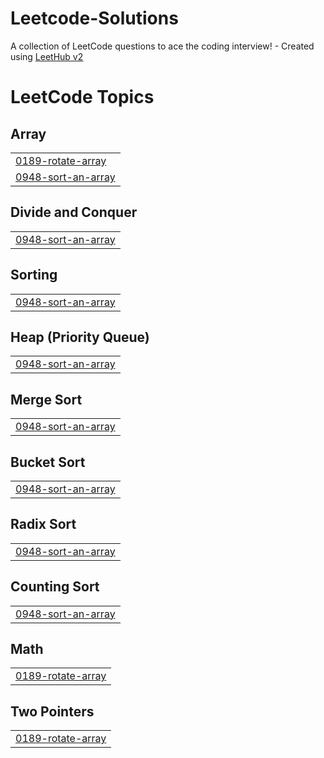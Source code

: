 # Leetcode-Solutions
A collection of LeetCode questions to ace the coding interview! - Created using [LeetHub v2](https://github.com/arunbhardwaj/LeetHub-2.0)

<!---LeetCode Topics Start-->
# LeetCode Topics
## Array
|  |
| ------- |
| [0189-rotate-array](https://github.com/Lakhan2003/Leetcode-Solutions/tree/master/0189-rotate-array) |
| [0948-sort-an-array](https://github.com/Lakhan2003/Leetcode-Solutions/tree/master/0948-sort-an-array) |
## Divide and Conquer
|  |
| ------- |
| [0948-sort-an-array](https://github.com/Lakhan2003/Leetcode-Solutions/tree/master/0948-sort-an-array) |
## Sorting
|  |
| ------- |
| [0948-sort-an-array](https://github.com/Lakhan2003/Leetcode-Solutions/tree/master/0948-sort-an-array) |
## Heap (Priority Queue)
|  |
| ------- |
| [0948-sort-an-array](https://github.com/Lakhan2003/Leetcode-Solutions/tree/master/0948-sort-an-array) |
## Merge Sort
|  |
| ------- |
| [0948-sort-an-array](https://github.com/Lakhan2003/Leetcode-Solutions/tree/master/0948-sort-an-array) |
## Bucket Sort
|  |
| ------- |
| [0948-sort-an-array](https://github.com/Lakhan2003/Leetcode-Solutions/tree/master/0948-sort-an-array) |
## Radix Sort
|  |
| ------- |
| [0948-sort-an-array](https://github.com/Lakhan2003/Leetcode-Solutions/tree/master/0948-sort-an-array) |
## Counting Sort
|  |
| ------- |
| [0948-sort-an-array](https://github.com/Lakhan2003/Leetcode-Solutions/tree/master/0948-sort-an-array) |
## Math
|  |
| ------- |
| [0189-rotate-array](https://github.com/Lakhan2003/Leetcode-Solutions/tree/master/0189-rotate-array) |
## Two Pointers
|  |
| ------- |
| [0189-rotate-array](https://github.com/Lakhan2003/Leetcode-Solutions/tree/master/0189-rotate-array) |
<!---LeetCode Topics End-->